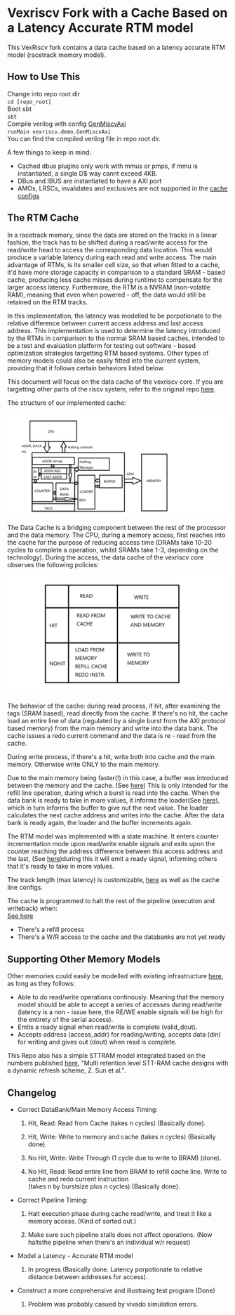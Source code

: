# Vexriscv Fork with a Cache Based on a Latency Accurate RTM model

This VexRiscv fork contains a data cache based on a latency accurate RTM model (racetrack memory model).

## How to Use This

Change into repo root dir  
`cd [repo_root]`  
Boot sbt  
`sbt`  
Compile verilog with config [GenMiscvAxi](./src/main/scala/vexriscv/demo/GenMiscvAxi.scala)  
`runMain vexriscv.demo.GenMiscvAxi`  
You can find the compiled verilog file in repo root dir.

A few things to keep in mind:

- Cached dbus plugins only work with mmus or pmps, if mmu is instantiated, a single D$ way cannt exceed 4KB.
- DBus and IBUS are instantiated to have a AXI port
- AMOs, LRSCs, invalidates and exclusives are not supported in the [cache configs](https://github.com/dockside-code/VexRiscv_simple/blob/bd8fbf6994c7e067e08034ad3ab56d2ccd32918a/src/main/scala/vexriscv/ip/DataCache.scala#L27)

## The RTM Cache

In a racetrack memory, since the data are stored on the tracks in a linear fashion, the track has to be shifted during a read/write access for the read/write head to access the corresponding data location. This would produce a variable latency during each read and write access. The main advantage of RTMs, is its smaller cell size, so that when fitted to a cache, it'd have more storage capacity in comparison to a standard SRAM - based cache, producing less cache misses during runtime to compensate for the larger access latency. Furthermore, the RTM is a NVRAM (non-volatile RAM), meaning that even when powered - off, the data would still be retained on the RTM tracks.

In this implementation, the latency was modelled to be porpotionate to the relative difference between current access address and last access address. This implementation is used to determine the latency introduced by the RTMs in comparison to the normal SRAM based caches, intended to be a test and evaluation platform for testing out software - based optimization strategies targetting RTM based systems. Other types of memory models could also be easily fitted into the current system, providing that it follows certain behaviors listed below.

This document will focus on the data cache of the vexriscv core. If you are targetting other parts of the riscv system, refer to the original repo [here](https://github.com/SpinalHDL/VexRiscv).

The structure of our implemented cache:

![current cache block diagram](./img/cache.png)

The Data Cache is a bridging component between the rest of the processor and the data memory. The CPU, during a memory access, first reaches into the cache for the purpose of reducing access time (DRAMs take 10-20 cycles to complete a operation, whilst  SRAMs take 1-3, depending on the technology). During the access, the data cache of the vexriscv core observes the following policies:

![cache policies](./img/cachepolicies.png)

The behavior of the cache: during read process, if hit, after examining the tags (SRAM based), read directly from the cache. If there's no hit, the cache load an entire line of data (regulated by a single burst from the AXI protocol based memory) from the main memory and write into the data bank. The cache issues a redo current command and the data is re - read from the cache.

During write process, if there's a hit, write both into cache and the main memory. Otherwise write ONLY to the main memory.

Due to the main memory being faster(!) in this case, a buffer was introduced between the memory and the cache. (See [here](<https://github.com/dockside-code/VexRiscv_simple/blob/bd8fbf6994c7e067e08034ad3ab56d2ccd32918a/src/main/scala/vexriscv/ip/DataCache.scala#L955>)) This is only intended for the refill line operation, during which a burst is read into the cache. When the data bank is ready to take in more values, it informs the loader(See [here](<https://github.com/dockside-code/VexRiscv_simple/blob/bd8fbf6994c7e067e08034ad3ab56d2ccd32918a/src/main/scala/vexriscv/ip/DataCache.scala#L1414>)), which in turn informs the buffer to give out the next value. The loader calculates the next cache address and writes into the cache. After the data bank is ready again, the loader and the buffer increments again.

The RTM model was implemented with a state machine. It enters counter incrementation mode upon read/write enable signals and exits upon the counter reaching the address difference between this access address and the last, (See [here](https://github.com/dockside-code/VexRiscv_simple/blob/bd8fbf6994c7e067e08034ad3ab56d2ccd32918a/src/main/scala/vexriscv/ip/DataCache.scala#L714))during this it will emit a ready signal, informing others that it's ready to take in more values.

The track length (max latency) is customizable, [here](https://github.com/dockside-code/VexRiscv_simple/blob/bd8fbf6994c7e067e08034ad3ab56d2ccd32918a/src/main/scala/vexriscv/ip/DataCache.scala#L756) as well as the cache line configs. 

The cache is programmed to halt the rest of the pipeline (execution and writeback) when:  
[See here](https://github.com/dockside-code/VexRiscv_simple/blob/bd8fbf6994c7e067e08034ad3ab56d2ccd32918a/src/main/scala/vexriscv/ip/DataCache.scala#L1467)

- There's a refill process
- There's a W/R access to the cache and the databanks are not yet ready

## Supporting Other Memory Models

Other memories could easily be modelled with existing infrastructure [here](https://github.com/dockside-code/VexRiscv_simple/blob/bd8fbf6994c7e067e08034ad3ab56d2ccd32918a/src/main/scala/vexriscv/ip/DataCache.scala#L755), as long as they follows:

- Able to do read/write operations continously. Meaning that the memory model should be able to accept a series of accesses during read/write (latency is a non - issue here, the RE/WE enable signals will be high for the entirety of the serial access).
- Emits a ready signal when read/write is complete (valid_dout).
- Accepts address (access_addr) for reading/writing, accepts data (din) for writing and gives out (dout) when read is complete.

This Repo also has a simple STTRAM model integrated based on the numbers published [here](https://ieeexplore.ieee.org/stamp/stamp.jsp?tp=&arnumber=7851483), "Multi retention level STT-RAM cache designs with a dynamic refresh scheme, Z. Sun et al.". 

## Changelog

- Correct DataBank/Main Memory Access Timing:  
  
  1. Hit, Read: Read from Cache (takes n cycles) (Basically done).
  
  2. Hit, Write: Write to memory and cache (takes n cycles) (Basically done).
  
  3. No Hit, Write: Write Through (1 cycle due to write to BRAM) (done).
  
  4. No Hit, Read: Read entire line from BRAM to refill cache line. Write to cache and redo current instruction  
    (takes n by burstsize plus n cycles) (Basically done).  

- Correct Pipeline Timing:

  1. Halt execution phase during cache read/write, and treat it like a memory access. (Kind of sorted out.)
  
  2. Make sure such pipeline stalls does not affect operations. (Now haltsthe pipeline when there's an individual w/r request)

- Model a Latency - Accurate RTM model
  
  1. In progress (Basically done. Latency porpotionate to relative distance between addresses for access).

- Construct a more conprehensive and illustraing test program  (Done)

  1. Problem was probably casued by vivado simulation errors.
